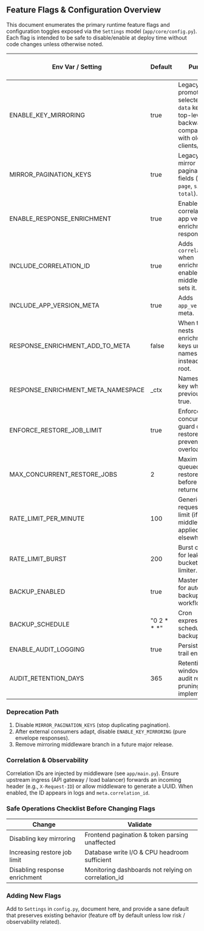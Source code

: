 ## Feature Flags & Configuration Overview

This document enumerates the primary runtime feature flags and configuration toggles exposed via the `Settings` model (`app/core/config.py`). Each flag is intended to be safe to disable/enable at deploy time without code changes unless otherwise noted.

| Env Var / Setting | Default | Purpose | Recommended Production Value |
|-------------------|---------|---------|------------------------------|
| ENABLE_KEY_MIRRORING | true | Legacy: promote selected nested `data` keys to top-level for backward compatibility with older clients/tests. | false (after clients updated) |
| MIRROR_PAGINATION_KEYS | true | Legacy: also mirror pagination fields (`items`, `page`, `size`, `total`). | false |
| ENABLE_RESPONSE_ENRICHMENT | true | Enables correlation ID & app version enrichment in response `meta`. | true |
| INCLUDE_CORRELATION_ID | true | Adds `correlation_id` when enrichment enabled & middleware sets it. | true |
| INCLUDE_APP_VERSION_META | true | Adds `app_version` to meta. | true |
| RESPONSE_ENRICHMENT_ADD_TO_META | false | When true, nests enrichment keys under namespace instead of meta root. | false (unless name collision risk) |
| RESPONSE_ENRICHMENT_META_NAMESPACE | _ctx | Namespace key when previous flag is true. | _ctx |
| ENFORCE_RESTORE_JOB_LIMIT | true | Enforces concurrency guard on async restore jobs to prevent overload. | true |
| MAX_CONCURRENT_RESTORE_JOBS | 2 | Maximum queued/running restore jobs before 429 returned. | Tune per infra (2–5) |
| RATE_LIMIT_PER_MINUTE | 100 | Generic request rate limit (if middleware applied elsewhere). | Tune |
| RATE_LIMIT_BURST | 200 | Burst capacity for leaky-bucket style limiter. | Tune |
| BACKUP_ENABLED | true | Master toggle for automatic backups workflow. | true |
| BACKUP_SCHEDULE | "0 2 * * *" | Cron expression for scheduled backups. | Adjust to maintenance window |
| ENABLE_AUDIT_LOGGING | true | Persist audit trail entries. | true |
| AUDIT_RETENTION_DAYS | 365 | Retention window for audit records (if pruning job implemented). | Adjust compliance |

### Deprecation Path

1. Disable `MIRROR_PAGINATION_KEYS` (stop duplicating pagination).
2. After external consumers adapt, disable `ENABLE_KEY_MIRRORING` (pure envelope responses).
3. Remove mirroring middleware branch in a future major release.

### Correlation & Observability
Correlation IDs are injected by middleware (see `app/main.py`). Ensure upstream ingress (API gateway / load balancer) forwards an incoming header (e.g., `X-Request-ID`) or allow middleware to generate a UUID. When enabled, the ID appears in logs and `meta.correlation_id`.

### Safe Operations Checklist Before Changing Flags
| Change | Validate |
|--------|----------|
| Disabling key mirroring | Frontend pagination & token parsing unaffected |
| Increasing restore job limit | Database write I/O & CPU headroom sufficient |
| Disabling response enrichment | Monitoring dashboards not relying on correlation_id |

### Adding New Flags
Add to `Settings` in `config.py`, document here, and provide a sane default that preserves existing behavior (feature off by default unless low risk / observability related).
